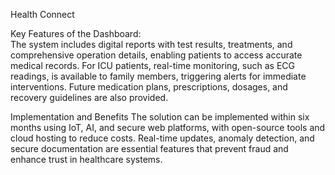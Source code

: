Health Connect

Key Features of the Dashboard:     
The system includes digital reports with test results, treatments, and comprehensive operation details, enabling patients to access accurate medical records. 
For ICU patients, real-time monitoring, such as ECG readings, is available to family members, triggering alerts for immediate interventions. 
Future medication plans, prescriptions, dosages, and recovery guidelines are also provided.

Implementation and Benefits
The solution can be implemented within six months using IoT, AI, and secure web platforms, with open-source tools and cloud hosting to reduce costs. 
Real-time updates, anomaly detection, and secure documentation are essential features that prevent fraud and enhance trust in healthcare systems.
